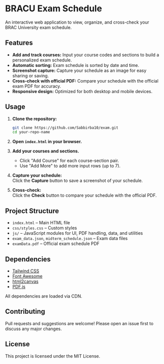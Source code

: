 # BRACU Exam Schedule

An interactive web application to view, organize, and cross-check your BRAC University exam schedule.

## Features

- **Add and track courses:** Input your course codes and sections to build a personalized exam schedule.
- **Automatic sorting:** Exam schedule is sorted by date and time.
- **Screenshot capture:** Capture your schedule as an image for easy sharing or saving.
- **Cross-check with official PDF:** Compare your schedule with the official exam PDF for accuracy.
- **Responsive design:** Optimized for both desktop and mobile devices.

## Usage

1. **Clone the repository:**

   ```sh
   git clone https://github.com/Sabbirba10/exam.git
   cd your-repo-name
   ```

2. **Open `index.html` in your browser.**

3. **Add your courses and sections.**

   - Click "Add Course" for each course-section pair.
   - Use "Add More" to add more input rows (up to 7).

4. **Capture your schedule:**  
   Click the **Capture** button to save a screenshot of your schedule.

5. **Cross-check:**  
   Click the **Check** button to compare your schedule with the official PDF.

## Project Structure

- `index.html` – Main HTML file
- `css/styles.css` – Custom styles
- `js/` – JavaScript modules for UI, PDF handling, data, and utilities
- `exam_data.json`, `midterm_schedule.json` – Exam data files
- `examData.pdf` – Official exam schedule PDF

## Dependencies

- [Tailwind CSS](https://tailwindcss.com/)
- [Font Awesome](https://fontawesome.com/)
- [html2canvas](https://html2canvas.hertzen.com/)
- [PDF.js](https://mozilla.github.io/pdf.js/)

All dependencies are loaded via CDN.

## Contributing

Pull requests and suggestions are welcome! Please open an issue first to discuss any major changes.

## License

This project is licensed under the MIT License.
